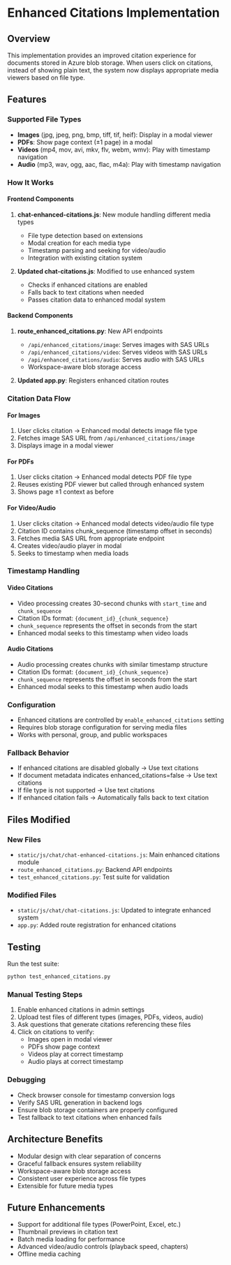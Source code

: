 # Enhanced Citations Implementation

## Overview
This implementation provides an improved citation experience for documents stored in Azure blob storage. When users click on citations, instead of showing plain text, the system now displays appropriate media viewers based on file type.

## Features

### Supported File Types
- **Images** (jpg, jpeg, png, bmp, tiff, tif, heif): Display in a modal viewer
- **PDFs**: Show page context (±1 page) in a modal
- **Videos** (mp4, mov, avi, mkv, flv, webm, wmv): Play with timestamp navigation
- **Audio** (mp3, wav, ogg, aac, flac, m4a): Play with timestamp navigation

### How It Works

#### Frontend Components
1. **chat-enhanced-citations.js**: New module handling different media types
   - File type detection based on extensions
   - Modal creation for each media type
   - Timestamp parsing and seeking for video/audio
   - Integration with existing citation system

2. **Updated chat-citations.js**: Modified to use enhanced system
   - Checks if enhanced citations are enabled
   - Falls back to text citations when needed
   - Passes citation data to enhanced modal system

#### Backend Components
1. **route_enhanced_citations.py**: New API endpoints
   - `/api/enhanced_citations/image`: Serves images with SAS URLs
   - `/api/enhanced_citations/video`: Serves videos with SAS URLs  
   - `/api/enhanced_citations/audio`: Serves audio with SAS URLs
   - Workspace-aware blob storage access

2. **Updated app.py**: Registers enhanced citation routes

### Citation Data Flow

#### For Images
1. User clicks citation → Enhanced modal detects image file type
2. Fetches image SAS URL from `/api/enhanced_citations/image`
3. Displays image in a modal viewer

#### For PDFs
1. User clicks citation → Enhanced modal detects PDF file type
2. Reuses existing PDF viewer but called through enhanced system
3. Shows page ±1 context as before

#### For Video/Audio
1. User clicks citation → Enhanced modal detects video/audio file type
2. Citation ID contains chunk_sequence (timestamp offset in seconds)
3. Fetches media SAS URL from appropriate endpoint
4. Creates video/audio player in modal
5. Seeks to timestamp when media loads

### Timestamp Handling

#### Video Citations
- Video processing creates 30-second chunks with `start_time` and `chunk_sequence`
- Citation IDs format: `{document_id}_{chunk_sequence}`
- `chunk_sequence` represents the offset in seconds from the start
- Enhanced modal seeks to this timestamp when video loads

#### Audio Citations  
- Audio processing creates chunks with similar timestamp structure
- Citation IDs format: `{document_id}_{chunk_sequence}`
- `chunk_sequence` represents the offset in seconds from the start
- Enhanced modal seeks to this timestamp when audio loads

### Configuration
- Enhanced citations are controlled by `enable_enhanced_citations` setting
- Requires blob storage configuration for serving media files
- Works with personal, group, and public workspaces

### Fallback Behavior
- If enhanced citations are disabled globally → Use text citations
- If document metadata indicates enhanced_citations=false → Use text citations
- If file type is not supported → Use text citations
- If enhanced citation fails → Automatically falls back to text citation

## Files Modified

### New Files
- `static/js/chat/chat-enhanced-citations.js`: Main enhanced citations module
- `route_enhanced_citations.py`: Backend API endpoints
- `test_enhanced_citations.py`: Test suite for validation

### Modified Files
- `static/js/chat/chat-citations.js`: Updated to integrate enhanced system
- `app.py`: Added route registration for enhanced citations

## Testing

Run the test suite:
```bash
python test_enhanced_citations.py
```

### Manual Testing Steps
1. Enable enhanced citations in admin settings
2. Upload test files of different types (images, PDFs, videos, audio)
3. Ask questions that generate citations referencing these files
4. Click on citations to verify:
   - Images open in modal viewer
   - PDFs show page context
   - Videos play at correct timestamp
   - Audio plays at correct timestamp

### Debugging
- Check browser console for timestamp conversion logs
- Verify SAS URL generation in backend logs
- Ensure blob storage containers are properly configured
- Test fallback to text citations when enhanced fails

## Architecture Benefits
- Modular design with clear separation of concerns
- Graceful fallback ensures system reliability
- Workspace-aware blob storage access
- Consistent user experience across file types
- Extensible for future media types

## Future Enhancements
- Support for additional file types (PowerPoint, Excel, etc.)
- Thumbnail previews in citation text
- Batch media loading for performance
- Advanced video/audio controls (playback speed, chapters)
- Offline media caching
